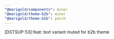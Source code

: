 ```yaml
---
"@marigold/components": minor
"@marigold/theme-b2b": minor
"@marigold/theme-b2b": patch
---
```


[DSTSUP-53]:feat: text variant muted for b2b theme
